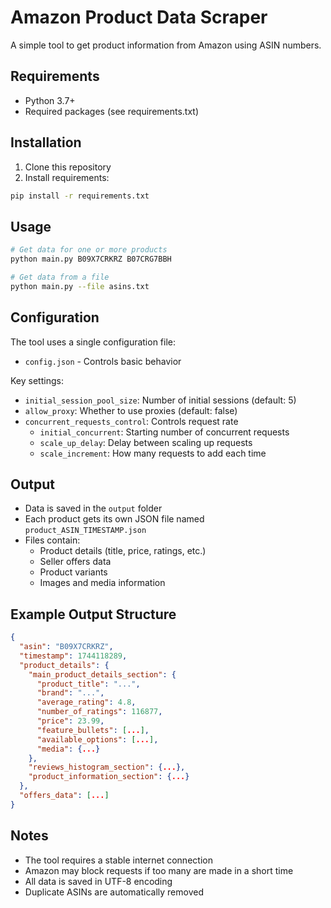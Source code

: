 # Amazon Product Data Scraper

A simple tool to get product information from Amazon using ASIN numbers.

## Requirements

- Python 3.7+
- Required packages (see requirements.txt)

## Installation

1. Clone this repository
2. Install requirements:
```bash
pip install -r requirements.txt
```

## Usage

```bash
# Get data for one or more products
python main.py B09X7CRKRZ B07CRG7BBH

# Get data from a file
python main.py --file asins.txt
```

## Configuration

The tool uses a single configuration file:
- `config.json` - Controls basic behavior

Key settings:
- `initial_session_pool_size`: Number of initial sessions (default: 5)
- `allow_proxy`: Whether to use proxies (default: false)
- `concurrent_requests_control`: Controls request rate
  - `initial_concurrent`: Starting number of concurrent requests
  - `scale_up_delay`: Delay between scaling up requests
  - `scale_increment`: How many requests to add each time

## Output

- Data is saved in the `output` folder
- Each product gets its own JSON file named `product_ASIN_TIMESTAMP.json`
- Files contain:
  - Product details (title, price, ratings, etc.)
  - Seller offers data
  - Product variants
  - Images and media information

## Example Output Structure

```json
{
  "asin": "B09X7CRKRZ",
  "timestamp": 1744118289,
  "product_details": {
    "main_product_details_section": {
      "product_title": "...",
      "brand": "...",
      "average_rating": 4.8,
      "number_of_ratings": 116877,
      "price": 23.99,
      "feature_bullets": [...],
      "available_options": [...],
      "media": {...}
    },
    "reviews_histogram_section": {...},
    "product_information_section": {...}
  },
  "offers_data": [...]
}
```

## Notes

- The tool requires a stable internet connection
- Amazon may block requests if too many are made in a short time
- All data is saved in UTF-8 encoding
- Duplicate ASINs are automatically removed 
